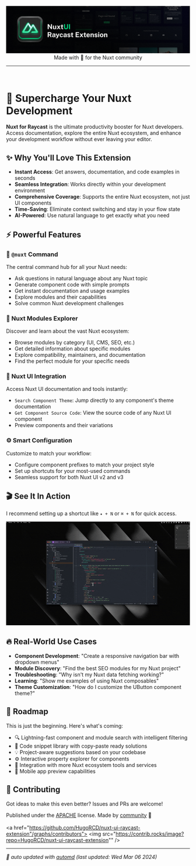 <div align="center">
<img src="media/banner.png" alt="Nuxt For Raycast banner">

<div align="center">
Made with 💚 for the Nuxt community
</div>

---

<a title="Install Nuxt Raycast Extension" href="https://www.raycast.com/HugoRCD/nuxt"><img src="https://www.raycast.com/HugoRCD/nuxt/install_button@2x.png?v=1.1" height="64" alt="" style="height: 64px;"></a>

</div>

# 🚀 Supercharge Your Nuxt Development

**Nuxt for Raycast** is the ultimate productivity booster for Nuxt developers. Access documentation, explore the entire Nuxt ecosystem, and enhance your development workflow without ever leaving your editor.

## ✨ Why You'll Love This Extension

- **Instant Access**: Get answers, documentation, and code examples in seconds
- **Seamless Integration**: Works directly within your development environment
- **Comprehensive Coverage**: Supports the entire Nuxt ecosystem, not just UI components
- **Time-Saving**: Eliminate context switching and stay in your flow state
- **AI-Powered**: Use natural language to get exactly what you need

## ⚡️ Powerful Features

### 🔮 `@nuxt` Command
The central command hub for all your Nuxt needs:
- Ask questions in natural language about any Nuxt topic
- Generate component code with simple prompts
- Get instant documentation and usage examples
- Explore modules and their capabilities
- Solve common Nuxt development challenges

### 🧩 Nuxt Modules Explorer
Discover and learn about the vast Nuxt ecosystem:
- Browse modules by category (UI, CMS, SEO, etc.)
- Get detailed information about specific modules
- Explore compatibility, maintainers, and documentation
- Find the perfect module for your specific needs

### 🎨 Nuxt UI Integration
Access Nuxt UI documentation and tools instantly:
- `Search Component Theme`: Jump directly to any component's theme documentation
- `Get Component Source Code`: View the source code of any Nuxt UI component
- Preview components and their variations

### ⚙️ Smart Configuration
Customize to match your workflow:
- Configure component prefixes to match your project style
- Set up shortcuts for your most-used commands
- Seamless support for both Nuxt UI v2 and v3

## 🎬 See It In Action

I recommend setting up a shortcut like `✦ + N` or `⌘ + N` for quick access.

![demo.gif](media/demo.gif)

## 🔥 Real-World Use Cases

- **Component Development**: "Create a responsive navigation bar with dropdown menus"
- **Module Discovery**: "Find the best SEO modules for my Nuxt project"
- **Troubleshooting**: "Why isn't my Nuxt data fetching working?"
- **Learning**: "Show me examples of using Nuxt composables"
- **Theme Customization**: "How do I customize the UButton component theme?"

## 🚀 Roadmap

This is just the beginning. Here's what's coming:

- 🔍 Lightning-fast component and module search with intelligent filtering
- 📝 Code snippet library with copy-paste ready solutions
- 💡 Project-aware suggestions based on your codebase
- ⚙️ Interactive property explorer for components
- 🧩 Integration with more Nuxt ecosystem tools and services
- 📱 Mobile app preview capabilities

## 👥 Contributing

Got ideas to make this even better? Issues and PRs are welcome!

<!-- automd:contributors license=Apache github=HugoRCD/nuxt-ui-raycast-extension" -->

Published under the [APACHE](https://github.com/HugoRCD/nuxt-ui-raycast-extension"/blob/main/LICENSE) license.
Made by [community](https://github.com/HugoRCD/nuxt-ui-raycast-extension"/graphs/contributors) 💛
<br><br>
<a href="https://github.com/HugoRCD/nuxt-ui-raycast-extension"/graphs/contributors">
<img src="https://contrib.rocks/image?repo=HugoRCD/nuxt-ui-raycast-extension"" />
</a>

<!-- /automd -->

<!-- automd:with-automd lastUpdate -->

---

_🤖 auto updated with [automd](https://automd.unjs.io) (last updated: Wed Mar 06 2024)_

<!-- /automd -->
